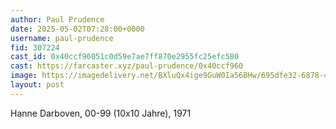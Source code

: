 ```yaml
---
author: Paul Prudence
date: 2025-05-02T07:28:00+0000
username: paul-prudence
fid: 307224
cast_id: 0x40ccf96051c0d59e7ae7ff870e2955fc25efc580
cast: https://farcaster.xyz/paul-prudence/0x40ccf960
image: https://imagedelivery.net/BXluQx4ige9GuW0Ia56BHw/695dfe32-6878-428e-9605-2fe2b2ceb900/original
layout: post
---
```


Hanne Darboven,
00-99 (10x10 Jahre), 1971

<img src='https://imagedelivery.net/BXluQx4ige9GuW0Ia56BHw/695dfe32-6878-428e-9605-2fe2b2ceb900/original' alt='' referrerpolicy='no-referrer'/>
